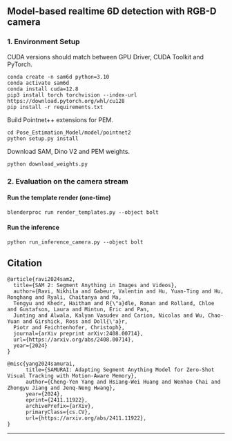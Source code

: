## Model-based realtime 6D detection with RGB-D camera

### 1. Environment Setup
CUDA versions should match between GPU Driver, CUDA Toolkit and PyTorch.
```shell
conda create -n sam6d python=3.10
conda activate sam6d
conda install cuda=12.8
pip3 install torch torchvision --index-url https://download.pytorch.org/whl/cu128
pip install -r requirements.txt
```
Build Pointnet++ extensions for PEM.
```shell
cd Pose_Estimation_Model/model/pointnet2
python setup.py install
```
Download SAM, Dino V2 and PEM weights.
```shell
python download_weights.py
```

### 2. Evaluation on the camera stream

#### Run the template render (one-time)
```shell
blenderproc run render_templates.py --object bolt
```

#### Run the inference
```shell
python run_inference_camera.py --object bolt
```

## Citation
```
@article{ravi2024sam2,
  title={SAM 2: Segment Anything in Images and Videos},
  author={Ravi, Nikhila and Gabeur, Valentin and Hu, Yuan-Ting and Hu, Ronghang and Ryali, Chaitanya and Ma, 
  Tengyu and Khedr, Haitham and R{\"a}dle, Roman and Rolland, Chloe and Gustafson, Laura and Mintun, Eric and Pan, 
  Junting and Alwala, Kalyan Vasudev and Carion, Nicolas and Wu, Chao-Yuan and Girshick, Ross and Doll{\'a}r, 
  Piotr and Feichtenhofer, Christoph},
  journal={arXiv preprint arXiv:2408.00714},
  url={https://arxiv.org/abs/2408.00714},
  year={2024}
}

@misc{yang2024samurai,
      title={SAMURAI: Adapting Segment Anything Model for Zero-Shot Visual Tracking with Motion-Aware Memory}, 
      author={Cheng-Yen Yang and Hsiang-Wei Huang and Wenhao Chai and Zhongyu Jiang and Jenq-Neng Hwang},
      year={2024},
      eprint={2411.11922},
      archivePrefix={arXiv},
      primaryClass={cs.CV},
      url={https://arxiv.org/abs/2411.11922}, 
}
```
---